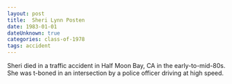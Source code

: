 ```yaml
---
layout: post
title:  Sheri Lynn Posten
date: 1983-01-01
dateUnknown: true
categories: class-of-1978
tags: accident
---
```

Sheri died in a traffic accident in Half Moon Bay, CA in the early-to-mid-80s. She was t-boned in an intersection by a police officer driving at high speed. 
